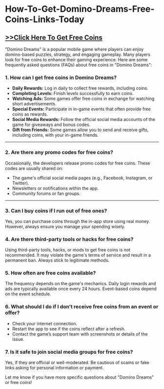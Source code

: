 # How-To-Get-Domino-Dreams-Free-Coins-Links-Today

<h2><a href="https://allresources.xyz/dominocoins.html/">&gt;&gt;Click Here To Get Free Coins</a></h2>

<p>"Domino Dreams" is a popular mobile game where players can enjoy domino-based puzzles, strategy, and engaging gameplay. Many players look for free coins to enhance their gaming experience. Here are some frequently asked questions (FAQs) about free coins in "Domino Dreams":</p>
<h3><strong>1. How can I get free coins in Domino Dreams?</strong></h3>
<ul>
<li><strong>Daily Rewards:</strong> Log in daily to collect free rewards, including coins.</li>
<li><strong>Completing Levels:</strong> Finish levels successfully to earn coins.</li>
<li><strong>Watching Ads:</strong> Some games offer free coins in exchange for watching short advertisements.</li>
<li><strong>Special Events:</strong> Participate in in-game events that often provide free coins as rewards.</li>
<li><strong>Social Media Rewards:</strong> Follow the official social media accounts of the game for giveaways and bonus codes.</li>
<li><strong>Gift from Friends:</strong> Some games allow you to send and receive gifts, including coins, with your in-game friends.</li>
</ul>
<hr />
<h3><strong>2. Are there any promo codes for free coins?</strong></h3>
<p>Occasionally, the developers release promo codes for free coins. These codes are usually shared on:</p>
<ul>
<li>The game's official social media pages (e.g., Facebook, Instagram, or Twitter).</li>
<li>Newsletters or notifications within the app.</li>
<li>Community forums or fan groups.</li>
</ul>
<hr />
<h3><strong>3. Can I buy coins if I run out of free ones?</strong></h3>
<p>Yes, you can purchase coins through the in-app store using real money. However, always ensure you manage your spending wisely.</p>
<h3><strong>4. Are there third-party tools or hacks for free coins?</strong></h3>
<p>Using third-party tools, hacks, or mods to get free coins is not recommended. It may violate the game's terms of service and result in a permanent ban. Always stick to legitimate methods.</p>
<h3><strong>5. How often are free coins available?</strong></h3>
<p>The frequency depends on the game's mechanics. Daily login rewards and ads are typically available once every 24 hours. Event-based coins depend on the event schedule.</p>
<h3><strong>6. What should I do if I don&rsquo;t receive free coins from an event or offer?</strong></h3>
<ul>
<li>Check your internet connection.</li>
<li>Restart the app to see if the coins reflect after a refresh.</li>
<li>Contact the game&rsquo;s support team with screenshots or details of the issue.</li>
</ul>
<h3><strong>7. Is it safe to join social media groups for free coins?</strong></h3>
<p>Yes, if they are official or well-moderated. Be cautious of scams or fake links asking for personal information or payment.</p>
<p>Let me know if you have more specific questions about "Domino Dreams" or free coins!</p>
